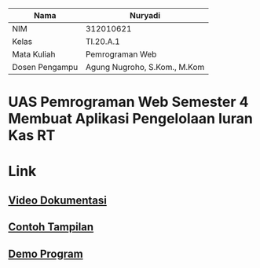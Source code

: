 | Nama  | Nuryadi|
|-------|-------------------------|
|NIM    | 312010621               |
|Kelas  | TI.20.A.1               |
|Mata Kuliah    | Pemrograman Web |
|Dosen Pengampu | Agung Nugroho, S.Kom., M.Kom |

# UAS Pemrograman Web Semester 4 Membuat Aplikasi Pengelolaan Iuran Kas RT

# Link
## [Video Dokumentasi](https://youtu.be/m0GUGPEkdA)

## [Contoh Tampilan](/img/foto1.png)

## [Demo Program](http://kas-rt.rt.gd/)
